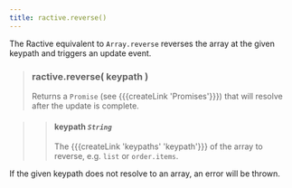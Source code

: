 ```yaml
---
title: ractive.reverse()
---
```

The Ractive equivalent to ```Array.reverse``` reverses the array at the given keypath and triggers an update event.

> ### ractive.reverse( keypath )
> Returns a `Promise` (see {{{createLink 'Promises'}}}) that will resolve after the update is complete.

> > #### **keypath** *`String`*
> > The {{{createLink 'keypaths' 'keypath'}}} of the array to reverse, e.g. `list` or `order.items`.

If the given keypath does not resolve to an array, an error will be thrown.
